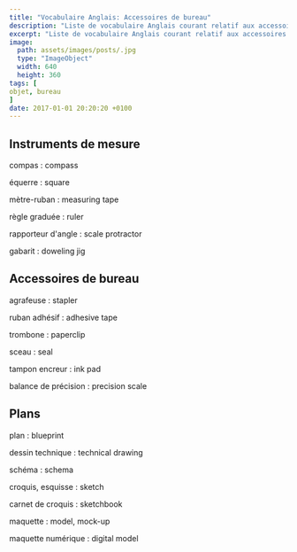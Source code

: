 ```yaml
---
title: "Vocabulaire Anglais: Accessoires de bureau"
description: "Liste de vocabulaire Anglais courant relatif aux accessoires de bureau."
excerpt: "Liste de vocabulaire Anglais courant relatif aux accessoires de bureau."
image:
  path: assets/images/posts/.jpg
  type: "ImageObject"
  width: 640
  height: 360
tags: [
objet, bureau
]
date: 2017-01-01 20:20:20 +0100
---
```


## Instruments de mesure

compas
: compass

équerre
: square

mètre-ruban
: measuring tape

règle graduée
: ruler

rapporteur d'angle
: scale protractor

gabarit
: doweling jig


## Accessoires de bureau

agrafeuse
: stapler

ruban adhésif
: adhesive tape

trombone
: paperclip

sceau
: seal

tampon encreur
: ink pad

balance de précision
: precision scale


## Plans

plan
: blueprint

dessin technique
: technical drawing

schéma
: schema

croquis, esquisse
: sketch

carnet de croquis
: sketchbook

maquette
: model, mock-up

maquette numérique
: digital model
